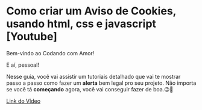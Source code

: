 # Como criar um Aviso de __Cookies__, usando html, css e javascript [Youtube]

Bem-vindo ao Codando com Amor! 

E aí, pessoal! 

Nesse guia, você vai assistir um tutoriais detalhado que vai te mostrar passo a passo como 
fazer um __alerta__ bem legal pro seu projeto.  Não importa se você tá __começando__ agora, você vai 
conseguir fazer de boa.😉🚀

[Link do Vídeo](https://www.youtube.com/watch?v=1bSzhwx5onU&t=1s)
